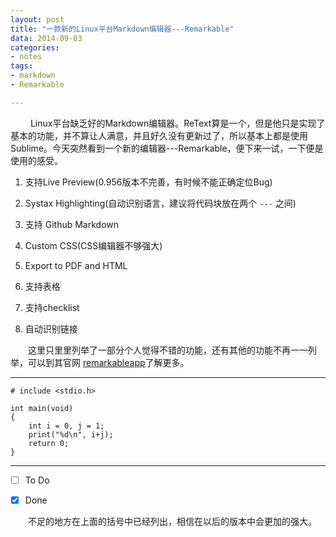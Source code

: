 ```yaml
---
layout: post
title: "一款新的Linux平台Markdown编辑器---Remarkable"
data: 2014-09-03
categories:
- notes
tags:
- markdown
- Remarkable

---
```


　　 Linux平台缺乏好的Markdown编辑器。ReText算是一个，但是他只是实现了基本的功能，并不算让人满意，并且好久没有更新过了，所以基本上都是使用Sublime。今天突然看到一个新的编辑器---Remarkable，便下来一试，一下便是使用的感受。

1. 支持Live Preview(0.956版本不完善，有时候不能正确定位Bug)

2. Systax Highlighting(自动识别语言，建议将代码块放在两个 `---` 之间)

3. 支持 Github Markdown

4. Custom CSS(CSS编辑器不够强大)

5. Export to PDF and HTML

6. 支持表格

7. 支持checklist

8. 自动识别链接

　　这里只里里列举了一部分个人觉得不错的功能，还有其他的功能不再一一列举，可以到其官网 [remarkableapp](http://remarkableapp.net/)了解更多。

---
	# include <stdio.h>
	
	int main(void)
	{
		int i = 0, j = 1;
		print("%d\n", i+j);
		return 0;
	}
---

- [ ] To Do
- [X] Done 


　　不足的地方在上面的括号中已经列出，相信在以后的版本中会更加的强大。

